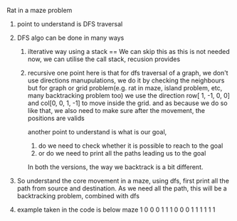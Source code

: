 Rat in  a maze problem
1. point to understand is DFS traversal
2. DFS algo can be done in many ways
    1. ilterative way using a stack == We can skip this as this is not needed now, we can utilise the call stack, recusion provides
     2. recursive
        one point here is that for dfs traversal of a graph, we don't use directions manupulations, we do it by checking the neighbours
        but for graph or grid problem(e.g. rat in maze, island problem, etc, many backtracking problem too) we use the direction row[ 1, -1, 0, 0] and col[0, 0, 1, -1] to move inside the grid.
        and as because we do so like that, we also need to make sure after the movement, the positions are valids

        another point to understand is what is our goal,
        1. do we need to check whether it is possible to reach to the goal
        2. or do we need to print all the paths leading us to the goal

        In both the versions, the way we backtrack is a bit different.

3. So understand the core movement in a maze, using dfs, first print all the path from source and destination. As we need all the path, this will be a backtracking problem, combined with dfs

4. example taken in the code is below maze
1 0 0 0
1 1 1 0
0 0 1 1
1 1 1 1

